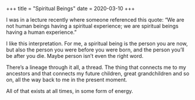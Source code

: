 +++
title = "Spiritual Beings"
date = 2020-03-10
+++

I was in a lecture recently where someone referenced this quote: “We are not human beings having a spiritual experience; we are spiritual beings having a human experience.&#8221;

I like this interpretation. For me, a spiritual being is the person you are now, but also the person you were before you were born, and the person you’ll be after you die. Maybe person isn’t even the right word.

There’s a lineage through it all, a thread. The thing that connects me to my ancestors and that connects my future children, great grandchildren and so on, all the way back to me in the present moment. 

All of that exists at all times, in some form of energy.